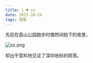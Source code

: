 ```yaml
---
title: i ♥ sz
date: 2021-10-24
tags: 随笔
---
```


先前在荔山公园跑步时偶然间拍下的夜景，

<!-- more -->

![sz.png](https://i.loli.net/2021/10/28/gY5tuI7Lm3zTQkN.jpg)

却出乎意料地见证了深圳地标的陨落。
